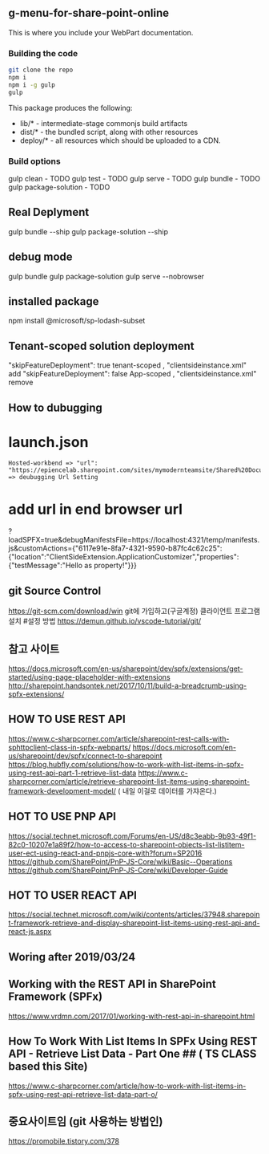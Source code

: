 ## g-menu-for-share-point-online

This is where you include your WebPart documentation.

### Building the code

```bash
git clone the repo
npm i
npm i -g gulp
gulp
```

This package produces the following:

* lib/* - intermediate-stage commonjs build artifacts
* dist/* - the bundled script, along with other resources
* deploy/* - all resources which should be uploaded to a CDN.

### Build options

gulp clean - TODO
gulp test - TODO
gulp serve - TODO
gulp bundle - TODO
gulp package-solution - TODO

## Real Deplyment ##
gulp bundle --ship
gulp package-solution --ship

## debug mode ###
gulp bundle
gulp package-solution
gulp serve --nobrowser

## installed package ##
npm install @microsoft/sp-lodash-subset

## Tenant-scoped solution deployment ##
 "skipFeatureDeployment": true  tenant-scoped  , "clientsideinstance.xml"  add
 "skipFeatureDeployment": false App-scoped     , "clientsideinstance.xml"  remove

## How to dubugging  ###
# launch.json
    Hosted-workbend => "url": "https://epiencelab.sharepoint.com/sites/mymodernteamsite/Shared%20Documents/Forms/AllItems.aspx", => deubugging Url Setting
# add url in end browser url
?loadSPFX=true&debugManifestsFile=https://localhost:4321/temp/manifests.js&customActions={"6117e91e-8fa7-4321-9590-b87fc4c62c25":{"location":"ClientSideExtension.ApplicationCustomizer","properties":{"testMessage":"Hello as property!"}}}


## git Source Control ##
https://git-scm.com/download/win
git에 가입하고(구글계정) 클라이언트 프로그램 설치
#설정 방법
https://demun.github.io/vscode-tutorial/git/ 





## 참고 사이트 ###
https://docs.microsoft.com/en-us/sharepoint/dev/spfx/extensions/get-started/using-page-placeholder-with-extensions
http://sharepoint.handsontek.net/2017/10/11/build-a-breadcrumb-using-spfx-extensions/

## HOW TO USE REST API ## 
https://www.c-sharpcorner.com/article/sharepoint-rest-calls-with-sphttpclient-class-in-spfx-webparts/
https://docs.microsoft.com/en-us/sharepoint/dev/spfx/connect-to-sharepoint
https://blog.hubfly.com/solutions/how-to-work-with-list-items-in-spfx-using-rest-api-part-1-retrieve-list-data
https://www.c-sharpcorner.com/article/retrieve-sharepoint-list-items-using-sharepoint-framework-development-model/ ( 내일 이걸로 데이터를 가쟈온다.)

## HOT TO USE PNP API  ###
https://social.technet.microsoft.com/Forums/en-US/d8c3eabb-9b93-49f1-82c0-10207e1a89f2/how-to-access-to-sharepoint-objects-list-listitem-user-ect-using-react-and-pnpjs-core-with?forum=SP2016
https://github.com/SharePoint/PnP-JS-Core/wiki/Basic--Operations
https://github.com/SharePoint/PnP-JS-Core/wiki/Developer-Guide

## HOT TO USER REACT API ####
https://social.technet.microsoft.com/wiki/contents/articles/37948.sharepoint-framework-retrieve-and-display-sharepoint-list-items-using-rest-api-and-react-js.aspx

## Woring after 2019/03/24 ##
## Working with the REST API in SharePoint Framework (SPFx) ##
https://www.vrdmn.com/2017/01/working-with-rest-api-in-sharepoint.html

	
## How To Work With List Items In SPFx Using REST API - Retrieve List Data - Part One ## ( TS CLASS based this Site)
https://www.c-sharpcorner.com/article/how-to-work-with-list-items-in-spfx-using-rest-api-retrieve-list-data-part-o/

## 중요사이트임 (git 사용하는 방법인)
https://promobile.tistory.com/378
